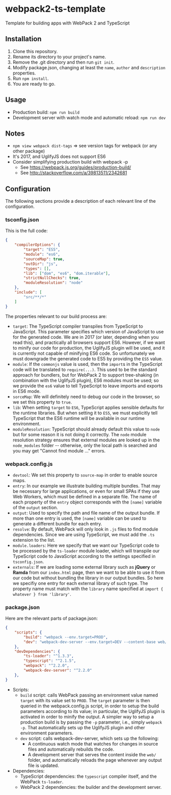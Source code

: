 # webpack2-ts-template
Template for building apps with WebPack 2 and TypeScript

## Installation
1. Clone this repository.
1. Rename its directory to your project's name.
1. Remove the .git directory and then run `git init`.
1. Modify package.json, changing at least the `name`, `author` and `description` properties.
1. Run `npm install`.
1. You are ready to go.

## Usage
- Production build: `npm run build`
- Development server with watch mode and automatic reload: `npm run dev`

## Notes
- `npm view webpack dist-tags` => see version tags for webpack (or any other package)
- It's 2017, and UglifyJS does not support ES6
- Consider simplifying production build with webpack -p
	- See https://webpack.js.org/guides/production-build/
	- See http://stackoverflow.com/a/39813511/2342681

## Configuration
The following sections provide a description of each relevant line of the configuration.

### tsconfig.json
This is the full code:
```json
{
	"compilerOptions": {
		"target": "ES5",
		"module": "es6",
		"sourceMap": true,
		"outDir": "js",
		"types": [],
		"lib": ["dom", "es6", "dom.iterable"],
		"strictNullChecks": true,
		"moduleResolution": "node"
	},
	"include": [
		"src/**/*"
	]
}
```
The properties relevant to our build process are:
- `target`: The TypeScript compiler transpiles from TypeScript to JavaScript. This parameter specifies which version of JavaScript to use for the generated code. We are in 2017 (or later, depending when you read this), and practically all browsers support ES6. However, if we want to minify our code for production, the UglifyJS plugin will be used, and it is currently not capable of minifying ES6 code. So unfortunately we must downgrade the generated code to ES5 by providing the `ES5` value.
- `module`: If the `commonjs` value is used, then the `import`s in the TypeScript code  will be translated to `require(...)`. This used to be the standard approach for bundlers, but for WebPack 2 to support tree-shaking (in combination with the UglifyJS plugin), ES6 modules must be used; so we provide the `es6` value to tell TypeScript to leave imports and exports in ES6 mode.
- `sorceMap`: We will definitely need to debug our code in the browser, so we set this property to `true`.
- `lib`: When setting `target` to `ES6`, TypeScript applies sensible defaults for the runtime libraries. But when setting it to `ES5`, we must explicitly tell TypeScript that the ES6 runtime will be available in our runtime environment.
- `moduleResolution`: TypeScript should already default this value to `node` but for some reason it is not doing it correctly. The `node` module resolution strategy ensures that external modules are looked up in the `node_modules` folder -- otherwise, only the local path is searched and you may get "Cannot find module ..." errors.

### webpack.config.js
- `devtool`: We set this property to `source-map` in order to enable source maps.
- `entry`: In our example we illustrate building multiple bundles. That may be necessary for large applications, or even for small SPAs if they use Web Workers, which must be defined in a separate file. The name of each property of the `entry` object corresponds with the `[name]` variable of the `output` section.
- `output`: Used to specify the path and file name of the output bundle. If more than one entry is used, the `[name]` variable can be used to generate a different bundle for each entry.
- `resolve`: By default, WebPack will only look in `.js` files to find module dependencies. Since we are using TypeScript, we must add the `.ts` extension to the list.
- `module.loaders`: Here we specify that we want our TypeScript code to be processed by the `ts-loader` module loader, which will transpile our TypeScript code to JavaScript according to the settings specified in `tsconfig.json`.
- `externals`: If we are loading some external library such as **jQuery** or **Ramda** from our `index.html` page, then we want to be able to use it from our code but without bundling the library in our output bundles. So here we specifiy one entry for each external library of such type. The property name must match with the `library` name specified at `import { whatever } from 'library'`.

### package.json
Here are the relevant parts of package.json:
```json
{
	"scripts": {
		"build": "webpack --env.target=PROD",
		"dev": "webpack-dev-server --env.target=DEV --content-base web/"
	},
	"devDependencies": {
		"ts-loader": "^1.3.3",
		"typescript": "^2.1.5",
		"webpack": "^2.2.0",
		"webpack-dev-server": "^2.2.0"
	},
}
```
- Scripts:
	- `build` script: calls WebPack passing an environment value named `target` with its value set to `PROD`. The `target` parameter is then queried in the webpack.config.js script, in order to setup the build parameters according to its value; in particular, the UglifyJS plugin is activated in order to minify the output. A simpler way to setup a production build is by passing the `-p` parameter, i.e., simply `webpack -p`. That automatically sets up the UglifyJS plugin and other environment parameters.
	- `dev` script: calls webpack-dev-server, which sets up the following:
		- A continuous watch mode that watches for changes in source files and automatically rebuilds the code.
		- A development server that serves the content inside the `web/` folder, and automatically reloads the page whenever any output file is updated.
- Dependencies:
	- TypeScript dependencies: the `typescript` compiler itself, and the WebPack `ts-loader`.
	- WebPack 2 dependencies: the builder and the development server.
